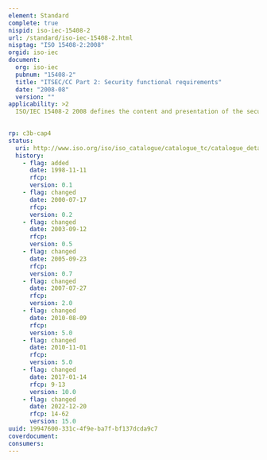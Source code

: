 ```yaml
---
element: Standard
complete: true
nispid: iso-iec-15408-2
url: /standard/iso-iec-15408-2.html
nisptag: "ISO 15408-2:2008"
orgid: iso-iec
document:
  org: iso-iec
  pubnum: "15408-2"
  title: "ITSEC/CC Part 2: Security functional requirements"
  date: "2008-08"
  version: ""
applicability: >2
  ISO/IEC 15408-2 2008 defines the content and presentation of the security functional requirements to be assessed in a security evaluation using ISO/IEC 15408. It contains a comprehensive catalogue of predefined security functional components that will meet most common security needs of the marketplace. These are organized using a hierarchical structure of classes, families and components, and supported by comprehensive user notes.  ISO/IEC 15408-2 2008 also provides guidance on the specification of customized security requirements where no suitable predefined security functional components exist.

  
rp: c3b-cap4
status:
  uri: http://www.iso.org/iso/iso_catalogue/catalogue_tc/catalogue_detail.htm?csnumber=46414
  history: 
    - flag: added
      date: 1998-11-11
      rfcp: 
      version: 0.1
    - flag: changed
      date: 2000-07-17
      rfcp: 
      version: 0.2
    - flag: changed
      date: 2003-09-12
      rfcp: 
      version: 0.5
    - flag: changed
      date: 2005-09-23
      rfcp: 
      version: 0.7
    - flag: changed
      date: 2007-07-27
      rfcp: 
      version: 2.0
    - flag: changed
      date: 2010-08-09
      rfcp: 
      version: 5.0
    - flag: changed
      date: 2010-11-01
      rfcp: 
      version: 5.0
    - flag: changed
      date: 2017-01-14
      rfcp: 9-13
      version: 10.0
    - flag: changed
      date: 2022-12-20
      rfcp: 14-62
      version: 15.0
uuid: 19947600-331c-4f9e-ba7f-bf137dcda9c7
coverdocument:
consumers:
---
```

